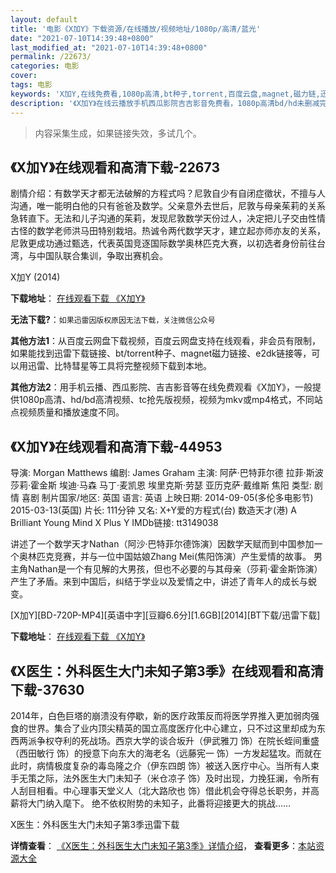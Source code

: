 ```yaml
---
layout: default
title: '电影《X加Y》下载资源/在线播放/视频地址/1080p/高清/蓝光'
date: "2021-07-10T14:39:48+0800"
last_modified_at: "2021-07-10T14:39:48+0800"
permalink: /22673/
categories: 电影
cover:
tags: 电影
keywords: 'X加Y,在线免费看,1080p高清,bt种子,torrent,百度云盘,magnet,磁力链,迅雷下载资源'
description: '《X加Y》在线云播放手机西瓜影院吉吉影音免费看，1080p高清bd/hd未删减完整版和tc抢先枪版，mkv/mp4格式，附带bt/torrent种子、magnet/磁力链、百度云盘、网盘资源迅雷下载链接'
---
```


>内容采集生成，如果链接失效，多试几个。


## 《X加Y》在线观看和高清下载-22673

剧情介绍：有数学天才都无法破解的方程式吗？尼敦自少有自闭症徵状，不擅与人沟通，唯一能明白他的只有爸爸及数学。父亲意外去世后，尼敦与母亲茱莉的关系急转直下。无法和儿子沟通的茱莉，发现尼敦数学天份过人，决定把儿子交由性情古怪的数学老师洪马田特别栽培。热诚令两代数学天才，建立起亦师亦友的关系，尼敦更成功通过甄选，代表英国竞逐国际数学奥林匹克大赛，以初选者身份前往台湾，与中国队联合集训，争取出赛机会。


X加Y (2014)

**下载地址**： [在线观看下载 《X加Y》](https://www.btbtdy.me/btdy/dy338.html) 


**无法下载?**：`如果迅雷因版权原因无法下载，关注微信公众号 `

**其他方法1**：从百度云网盘下载视频，百度云网盘支持在线观看，非会员有限制，如果能找到迅雷下载链接、bt/torrent种子、magnet磁力链接、e2dk链接等，可以用迅雷、比特彗星等工具将完整视频下载到本地。

**其他方法2**：用手机云播、西瓜影院、吉吉影音等在线免费观看《X加Y》，一般提供1080p高清、hd/bd高清视频、tc抢先版视频，视频为mkv或mp4格式，不同站点视频质量和播放速度不同。


## 《X加Y》在线观看和高清下载-44953

导演: Morgan Matthews 编剧: James Graham 主演: 阿萨·巴特菲尔德 拉菲·斯波 莎莉·霍金斯 埃迪·马森 马丁·麦凯恩 埃里克斯·劳瑟 亚历克萨·戴维斯 焦阳 类型: 剧情 喜剧 制片国家/地区: 英国 语言: 英语 上映日期: 2014-09-05(多伦多电影节) 2015-03-13(英国) 片长: 111分钟 又名: X+Y爱的方程式(台) 数造天才(港) A Brilliant Young Mind X Plus Y IMDb链接: tt3149038

讲述了一个数学天才Nathan（阿沙·巴特菲尔德饰演）因数学天赋而到中国参加一个奥林匹克竞赛，并与一位中国姑娘Zhang Mei(焦阳饰演）产生爱情的故事。 男主角Nathan是一个有见解的大男孩，但也不必要的与其母亲（莎莉·霍金斯饰演）产生了矛盾。来到中国后，纠结于学业以及爱情之中，讲述了青年人的成长与蜕变。


[X加Y][BD-720P-MP4][英语中字][豆瓣6.6分][1.6GB][2014][BT下载/迅雷下载]

**下载地址**： [在线观看下载 《X加Y》](https://www.btdx8.com/torrent/x_plus_y_2016.html) 


## 《X医生：外科医生大门未知子第3季》在线观看和高清下载-37630

2014年，白色巨塔的崩溃没有停歇，新的医疗政策反而将医学界推入更加弱肉强食的世界。集合了业内顶尖精英的国立高度医疗化中心建立，只不过这里却成为东西两派争权夺利的死战场。西京大学的谈合坂升（伊武雅刀 饰）在院长蛭间重盛（西田敏行 饰）的授意下向东大的海老名（远藤宪一 饰）一方发起猛攻。而就在此时，病情极度复杂的毒岛隆之介（伊东四朗 饰）被送入医疗中心。当所有人束手无策之际，法外医生大门未知子（米仓凉子 饰）及时出现，力挽狂澜，令所有人刮目相看。中心理事天堂义人（北大路欣也 饰）借此机会夺得总长职务，并高薪将大门纳入麾下。 绝不依权附势的未知子，此番将迎接更大的挑战……


X医生：外科医生大门未知子第3季迅雷下载

**详情查看**： [《X医生：外科医生大门未知子第3季》详情介绍](/movie/37630/)， **查看更多**：[本站资源大全](/movie/t/all/)

